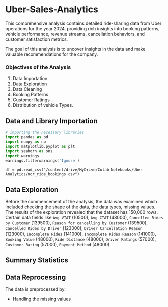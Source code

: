 # Uber-Sales-Analytics
This comprehensive analysis contains detailed ride-sharing data from Uber operations for the year 2024, providing rich insights into booking patterns, vehicle performance, revenue streams, 
cancellation behaviors, and customer satisfaction metrics.

The goal of this analysis is to uncover insights in the data and make valuable recommendations for the company.

### Objectives of the Analysis
1. Data Importation
2. Data Exploration
3. Data Cleaning
4. Booking Patterns
5. Customer Ratings
6. Distribution of vehicle Types.

## Data and Library Importation
```python
# importing the necessary libraries
import pandas as pd
import numpy as np
import matplotlib.pyplot as plt
import seaborn as sns
import warnings
warnings.filterwarnings('Ignore')
```

```
df = pd.read_csv("/content/drive/MyDrive/Colab Notebooks/Uber Analytics/ncr_ride_bookings.csv")
```

## Data Exploration
Before the commencement of the analysis, the data was examined which included checking the shape of the data, the data types, missing values. The results of the exploration revealed
that the dataset has 150,000 rows. Certain data fields like `Avg VTAT` (10500), `Avg CTAT` (48000), `Cancelled Rides by Customer` (139500), `Reason for cancelling by Customer` (139500),
`Cancelled Rides by Driver` (123000), `Driver Cancellation Reason` (123000), `Incomplete Rides` (141000), `Incomplete Rides Reason` (141000), `Booking Value` (48000), `Ride Distance` (48000),
`Driver Ratings` (57000), `Customer Rating` (57000), `Payment Method` (48000)

## Summary Statistics







## Data Reprocessing
The data is preprocessed by:
* Handling the missing values


